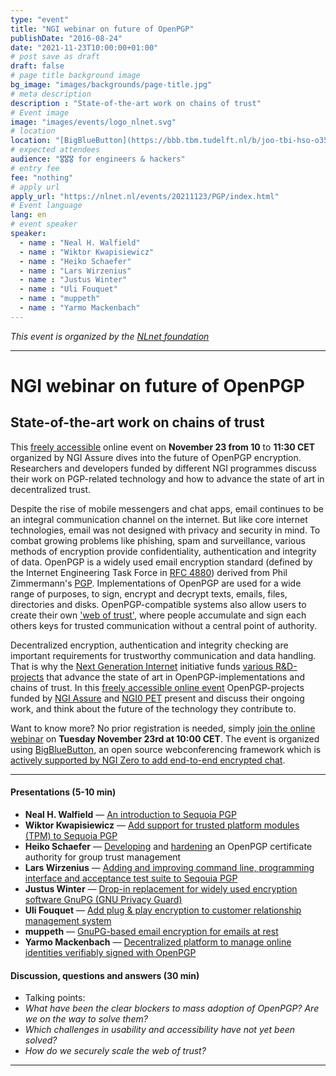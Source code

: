 ```yaml
---
type: "event"
title: "NGI webinar on future of OpenPGP"
publishDate: "2016-08-24"
date: "2021-11-23T10:00:00+01:00"
# post save as draft
draft: false
# page title background image
bg_image: "images/backgrounds/page-title.jpg"
# meta description
description : "State-of-the-art work on chains of trust"
# Event image
image: "images/events/logo_nlnet.svg"
# location
location: "[BigBlueButton](https://bbb.tbm.tudelft.nl/b/joo-tbi-hso-o35) 🌐"
# expected attendees
audience: "🎖️🎖️🎖️ for engineers & hackers"
# entry fee
fee: "nothing"
# apply url
apply_url: "https://nlnet.nl/events/20211123/PGP/index.html"
# Event language
lang: en
# event speaker
speaker:
  - name : "Neal H. Walfield"
  - name : "Wiktor Kwapisiewicz"
  - name : "Heiko Schaefer"
  - name : "Lars Wirzenius"
  - name : "Justus Winter"
  - name : "Uli Fouquet"
  - name : "muppeth"
  - name : "Yarmo Mackenbach"
---
```


*This event is organized by the [NLnet foundation](https://nlnet.nl)*

---

# NGI webinar on future of OpenPGP

## State-of-the-art work on chains of trust

This [freely accessible](https://bbb.tbm.tudelft.nl/b/joo-tbi-hso-o35) online event on **November 23 from 10** to **11:30 CET** organized by NGI Assure dives into the future of OpenPGP encryption. Researchers and developers funded by different NGI programmes discuss their work on PGP-related technology and how to advance the state of art in decentralized trust.

Despite the rise of mobile messengers and chat apps, email continues to be an integral communication channel on the internet. But like core internet technologies, email was not designed with privacy and security in mind. To combat growing problems like phishing, spam and surveillance, various methods of encryption provide confidentiality, authentication and integrity of data. OpenPGP is a widely used email encryption standard (defined by the Internet Engineering Task Force in [RFC 4880](https://datatracker.ietf.org/doc/html/rfc4880)) derived from Phil Zimmermann's [PGP](https://en.wikipedia.org/wiki/Pretty_Good_Privacy). Implementations of OpenPGP are used for a wide range of purposes, to sign, encrypt and decrypt texts, emails, files, directories and disks. OpenPGP-compatible systems also allow users to create their own ['web of trust'](https://en.wikipedia.org/wiki/Web_of_trust), where people accumulate and sign each others keys for trusted communication without a central point of authority.

Decentralized encryption, authentication and integrity checking are important requirements for trustworthy communication and data handling. That is why the [Next Generation Internet](https://ngi.eu) initiative funds [various R&D-projects](https://nlnet.nl/project) that advance the state of art in OpenPGP-implementations and chains of trust. In this [freely accessible online event](https://bbb.tbm.tudelft.nl/b/joo-tbi-hso-o35) OpenPGP-projects funded by [NGI Assure](https://nlnet.nl/assure) and [NGI0 PET](https://nlnet.nl/PET) present and discuss their ongoing work, and think about the future of the technology they contribute to.

Want to know more? No prior registration is needed, simply [join the online webinar](https://bbb.tbm.tudelft.nl/b/joo-tbi-hso-o35) on **Tuesday November 23rd at 10:00 CET**. The event is organized using [BigBlueButton](https://bigbluebutton.org/), an open source webconferencing framework which is [actively supported by NGI Zero to add end-to-end encrypted chat](https://nlnet.nl/project/BBBsecureChat/).

* * *

#### Presentations (5-10 min)

*   **Neal H. Walfield** — [An introduction to Sequoia PGP](https://sequoia-pgp.org/)
*   **Wiktor Kwapisiewicz** — [Add support for trusted platform modules (TPM) to Sequoia PGP](https://nlnet.nl/project/Sequoia-TPM)
*   **Heiko Schaefer** — [Developing](https://nlnet.nl/project/OpenPGP-CA) and [hardening](https://nlnet.nl/project/OpenPGPCA-HSM) an OpenPGP certificate authority for group trust management
*   **Lars Wirzenius** — [Adding and improving command line, programming interface and acceptance test suite to Seqouia PGP](https://nlnet.nl/project/Sequoia-commandline/)
*   **Justus Winter** — [Drop-in replacement for widely used encryption software GnuPG (GNU Privacy Guard)](https://nlnet.nl/project/SequoiaChameleon)
*   **Uli Fouquet** — [Add plug & play encryption to customer relationship management system](https://nlnet.nl/project/PGP4civiCRM)
*   **muppeth** — [GnuPG-based email encryption for emails at rest](https://nlnet.nl/project/GPGLacre)
*   **Yarmo Mackenbach** — [Decentralized platform to manage online identities verifiably signed with OpenPGP](https://nlnet.nl/events/20211123/PGP/index.html)

#### Discussion, questions and answers (30 min)

*   Talking points:
*   _What have been the clear blockers to mass adoption of OpenPGP? Are we on the way to solve them?_
*   _Which challenges in usability and accessibility have not yet been solved?_
*   _How do we securely scale the web of trust?_

* * *


